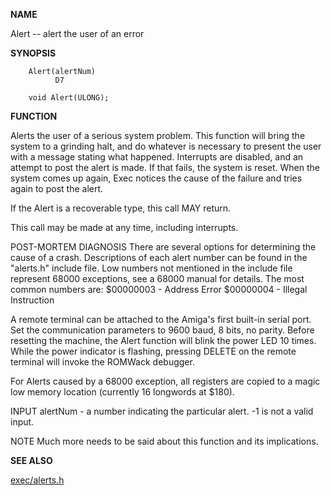 
**NAME**

Alert -- alert the user of an error

**SYNOPSIS**

```
    Alert(alertNum)
          D7

    void Alert(ULONG);

```
**FUNCTION**

Alerts the user of a serious system problem.  This function will
bring the system to a grinding halt, and do whatever is necessary
to present the user with a message stating what happened.
Interrupts are disabled, and an attempt to post the alert is made.
If that fails, the system is reset.  When the system comes up
again, Exec notices the cause of the failure and tries again to
post the alert.

If the Alert is a recoverable type, this call MAY return.

This call may be made at any time, including interrupts.

POST-MORTEM DIAGNOSIS
There are several options for determining the cause of a crash.
Descriptions of each alert number can be found in the &#034;alerts.h&#034;
include file.  Low numbers not mentioned in the include file
represent 68000 exceptions, see a 68000 manual for details.  The
most common numbers are:
$00000003 - Address Error
$00000004 - Illegal Instruction

A remote terminal can be attached to the Amiga's first built-in
serial port.  Set the communication parameters to 9600 baud, 8 bits,
no parity.  Before resetting the machine, the Alert function will
blink the power LED 10 times.  While the power indicator is flashing,
pressing DELETE on the remote terminal will invoke the ROMWack
debugger.

For Alerts caused by a 68000 exception, all registers are copied
to a magic low memory location (currently 16 longwords at $180).

INPUT
alertNum   - a number indicating the particular alert.  -1 is
not a valid input.

NOTE
Much more needs to be said about this function and its implications.

**SEE ALSO**

[exec/alerts.h](exec/alerts.h)
